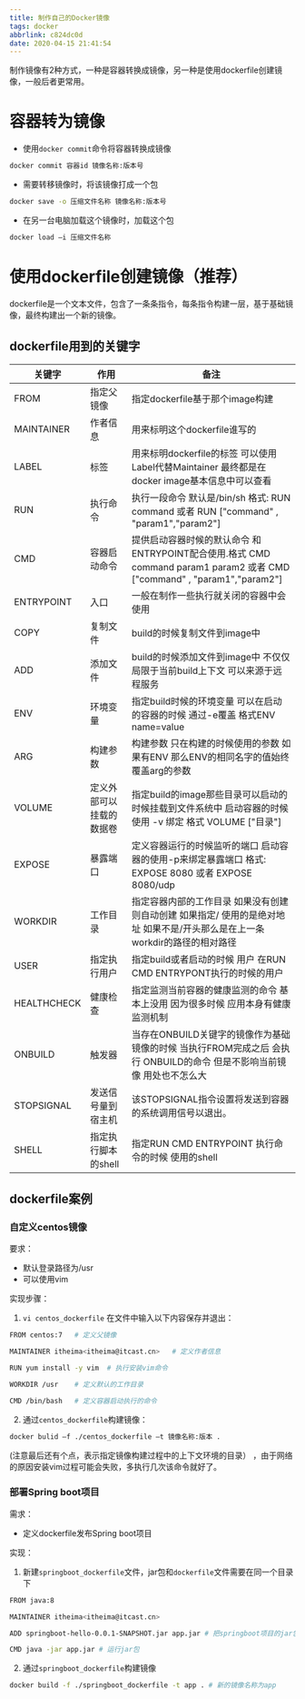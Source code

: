 ```yaml
---
title: 制作自己的Docker镜像
tags: docker
abbrlink: c824dc0d
date: 2020-04-15 21:41:54
---
```




制作镜像有2种方式，一种是容器转换成镜像，另一种是使用dockerfile创建镜像，一般后者更常用。

<!--more-->

# 容器转为镜像

- 使用`docker commit`命令将容器转换成镜像

```bash
docker commit 容器id 镜像名称:版本号
```

- 需要转移镜像时，将该镜像打成一个包

```bash
docker save -o 压缩文件名称 镜像名称:版本号
```

- 在另一台电脑加载这个镜像时，加载这个包

```bash
docker load –i 压缩文件名称
```

# 使用dockerfile创建镜像（推荐）

dockerfile是一个文本文件，包含了一条条指令，每条指令构建一层，基于基础镜像，最终构建出一个新的镜像。

## dockerfile用到的关键字

| 关键字      | 作用                     | 备注                                                         |
| ----------- | ------------------------ | ------------------------------------------------------------ |
| FROM        | 指定父镜像               | 指定dockerfile基于那个image构建                              |
| MAINTAINER  | 作者信息                 | 用来标明这个dockerfile谁写的                                 |
| LABEL       | 标签                     | 用来标明dockerfile的标签 可以使用Label代替Maintainer 最终都是在docker image基本信息中可以查看 |
| RUN         | 执行命令                 | 执行一段命令 默认是/bin/sh 格式: RUN command 或者 RUN ["command" , "param1","param2"] |
| CMD         | 容器启动命令             | 提供启动容器时候的默认命令 和ENTRYPOINT配合使用.格式 CMD command param1 param2 或者 CMD ["command" , "param1","param2"] |
| ENTRYPOINT  | 入口                     | 一般在制作一些执行就关闭的容器中会使用                       |
| COPY        | 复制文件                 | build的时候复制文件到image中                                 |
| ADD         | 添加文件                 | build的时候添加文件到image中 不仅仅局限于当前build上下文 可以来源于远程服务 |
| ENV         | 环境变量                 | 指定build时候的环境变量 可以在启动的容器的时候 通过-e覆盖 格式ENV name=value |
| ARG         | 构建参数                 | 构建参数 只在构建的时候使用的参数 如果有ENV 那么ENV的相同名字的值始终覆盖arg的参数 |
| VOLUME      | 定义外部可以挂载的数据卷 | 指定build的image那些目录可以启动的时候挂载到文件系统中 启动容器的时候使用 -v 绑定 格式 VOLUME ["目录"] |
| EXPOSE      | 暴露端口                 | 定义容器运行的时候监听的端口 启动容器的使用-p来绑定暴露端口 格式: EXPOSE 8080 或者 EXPOSE 8080/udp |
| WORKDIR     | 工作目录                 | 指定容器内部的工作目录 如果没有创建则自动创建 如果指定/ 使用的是绝对地址 如果不是/开头那么是在上一条workdir的路径的相对路径 |
| USER        | 指定执行用户             | 指定build或者启动的时候 用户 在RUN CMD ENTRYPONT执行的时候的用户 |
| HEALTHCHECK | 健康检查                 | 指定监测当前容器的健康监测的命令 基本上没用 因为很多时候 应用本身有健康监测机制 |
| ONBUILD     | 触发器                   | 当存在ONBUILD关键字的镜像作为基础镜像的时候 当执行FROM完成之后 会执行 ONBUILD的命令 但是不影响当前镜像 用处也不怎么大 |
| STOPSIGNAL  | 发送信号量到宿主机       | 该STOPSIGNAL指令设置将发送到容器的系统调用信号以退出。       |
| SHELL       | 指定执行脚本的shell      | 指定RUN CMD ENTRYPOINT 执行命令的时候 使用的shell            |

## dockerfile案例

### 自定义centos镜像

要求：

- 默认登录路径为/usr
- 可以使用vim

实现步骤：

1. `vi centos_dockerfile` 在文件中输入以下内容保存并退出：

```bash
FROM centos:7	# 定义父镜像

MAINTAINER itheima<itheima@itcast.cn>	# 定义作者信息

RUN yum install -y vim	# 执行安装vim命令

WORKDIR /usr	# 定义默认的工作目录

CMD /bin/bash	# 定义容器启动执行的命令
```

2. 通过`centos_dockerfile`构建镜像：

```bash
docker bulid –f ./centos_dockerfile –t 镜像名称:版本 .
```

(注意最后还有个点，表示指定镜像构建过程中的上下文环境的目录） ，由于网络的原因安装vim过程可能会失败，多执行几次该命令就好了。

### 部署Spring boot项目

需求：

- 定义dockerfile发布Spring boot项目

实现：

1. 新建`springboot_dockerfile`文件，jar包和`dockerfile`文件需要在同一个目录下

```bash
FROM java:8

MAINTAINER itheima<itheima@itcast.cn>

ADD springboot-hello-0.0.1-SNAPSHOT.jar app.jar # 把springboot项目的jar包添加到镜像中并换个简短的名字app.jar

CMD java -jar app.jar # 运行jar包
```

2. 通过`springboot_dockerfile`构建镜像

```bash
docker build -f ./springboot_dockerfile -t app . # 新的镜像名称为app
```

